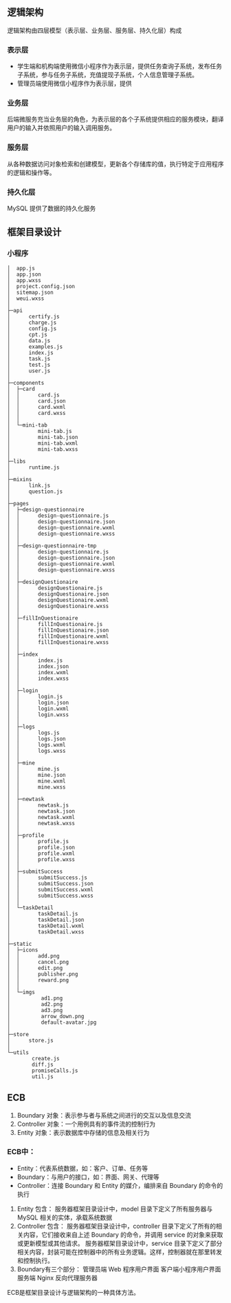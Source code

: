 ## 逻辑架构

逻辑架构由四层模型（表示层、业务层、服务层、持久化层）构成

### 表示层

- 学生端和机构端使用微信小程序作为表示层，提供任务查询子系统，发布任务子系统，参与任务子系统，充值提现子系统，个人信息管理子系统。
- 管理员端使用微信小程序作为表示层，提供

### 业务层

后端微服务充当业务层的角色，为表示层的各个子系统提供相应的服务模块，翻译用户的输入并依照用户的输入调用服务。

### 服务层

从各种数据访问对象检索和创建模型，更新各个存储库的值，执行特定于应用程序的逻辑和操作等。

### 持久化层

MySQL 提供了数据的持久化服务

## 框架目录设计

### 小程序

```
│  app.js
│  app.json
│  app.wxss
│  project.config.json
│  sitemap.json
│  weui.wxss
│
├─api
│      certify.js
│      charge.js
│      config.js
│      cpt.js
│      data.js
│      examples.js
│      index.js
│      task.js
│      test.js
│      user.js
│
├─components
│  ├─card
│  │      card.js
│  │      card.json
│  │      card.wxml
│  │      card.wxss
│  │
│  └─mini-tab
│         mini-tab.js
│         mini-tab.json
│         mini-tab.wxml
│         mini-tab.wxss
│
├─libs
│      runtime.js
│
├─mixins
│      link.js
│      question.js
│
├─pages
│  ├─design-questionnaire
│  │      design-questionnaire.js
│  │      design-questionnaire.json
│  │      design-questionnaire.wxml
│  │      design-questionnaire.wxss
│  │
│  ├─design-questionnaire-tmp
│  │      design-questionnaire.js
│  │      design-questionnaire.json
│  │      design-questionnaire.wxml
│  │      design-questionnaire.wxss
│  │
│  ├─designQuestionaire
│  │      designQuestionaire.js
│  │      designQuestionaire.json
│  │      designQuestionaire.wxml
│  │      designQuestionaire.wxss
│  │
│  ├─fillInQuestionaire
│  │      fillInQuestionaire.js
│  │      fillInQuestionaire.json
│  │      fillInQuestionaire.wxml
│  │      fillInQuestionaire.wxss
│  │
│  ├─index
│  │      index.js
│  │      index.json
│  │      index.wxml
│  │      index.wxss
│  │
│  ├─login
│  │      login.js
│  │      login.json
│  │      login.wxml
│  │      login.wxss
│  │
│  ├─logs
│  │      logs.js
│  │      logs.json
│  │      logs.wxml
│  │      logs.wxss
│  │
│  ├─mine
│  │      mine.js
│  │      mine.json
│  │      mine.wxml
│  │      mine.wxss
│  │
│  ├─newtask
│  │      newtask.js
│  │      newtask.json
│  │      newtask.wxml
│  │      newtask.wxss
│  │
│  ├─profile
│  │      profile.js
│  │      profile.json
│  │      profile.wxml
│  │      profile.wxss
│  │
│  ├─submitSuccess
│  │      submitSuccess.js
│  │      submitSuccess.json
│  │      submitSuccess.wxml
│  │      submitSuccess.wxss
│  │
│  └─taskDetail
│         taskDetail.js
│         taskDetail.json
│         taskDetail.wxml
│         taskDetail.wxss
│   
├─static
│  ├─icons
│  │      add.png
│  │      cancel.png
│  │      edit.png
│  │      publisher.png
│  │      reward.png
│  │
│  └─imgs
│          ad1.png
│          ad2.png
│          ad3.png
│          arrow_down.png
│          default-avatar.jpg
│
├─store
│      store.js
│
└─utils
        create.js
        diff.js
        promiseCalls.js
        util.js

```

## ECB
1. Boundary 对象：表示参与者与系统之间进行的交互以及信息交流
2. Controller 对象：一个用例具有的事件流的控制行为
3. Entity 对象：表示数据库中存储的信息及相关行为

### ECB中：

* Entity：代表系统数据，如：客户、订单、任务等
* Boundary：与用户的接口，如：界面、网关、代理等
* Controller：连接 Boundary 和 Entity 的媒介，编排来自 Boundary 的命令的执行

1. Entity 包含：
服务器框架目录设计中，model 目录下定义了所有服务器与 MySQL 相关的实体，承载系统数据
2. Controller 包含：
服务器框架目录设计中，controller 目录下定义了所有的相关内容，它们接收来自上述 Boundary 的命令，并调用 service 的对象来获取或更新模型或其他请求。
服务器框架目录设计中，service 目录下定义了部分相关内容，封装可能在控制器中的所有业务逻辑。这样，控制器就在那里转发和控制执行。
3. Boundary有三个部分：
管理员端 Web 程序用户界面
客户端小程序用户界面
服务端 Nginx 反向代理服务器

ECB是框架目录设计与逻辑架构的一种具体方法。